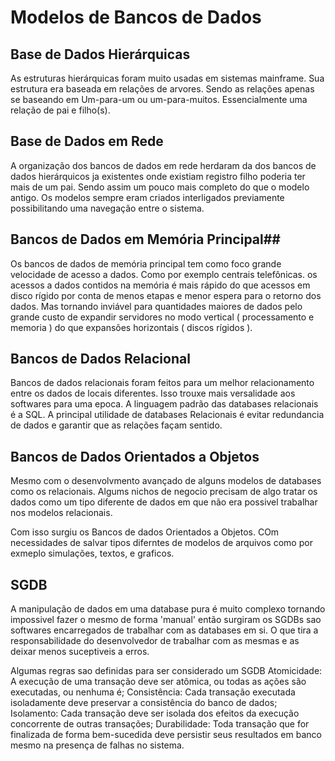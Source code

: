 # Modelos de Bancos de Dados #

## Base de Dados Hierárquicas ##
As estruturas hierárquicas foram muito usadas em sistemas mainframe. Sua estrutura era baseada em relações de arvores. Sendo as relações apenas se baseando em Um-para-um ou um-para-muitos. Essencialmente uma relação de pai e filho(s).

## Base de Dados em Rede ##
A organização dos bancos de dados em rede herdaram da dos bancos de dados hierárquicos ja existentes onde existiam registro filho poderia ter mais de um pai. Sendo assim um pouco mais completo do que o modelo antigo. Os modelos sempre eram criados interligados previamente possibilitando uma navegação entre o sistema.

## Bancos de Dados em Memória Principal##

Os bancos de dados de memória principal tem como foco grande velocidade de acesso a dados. Como por exemplo centrais telefônicas. os acessos a dados contidos na memória é mais rápido do que acessos em disco rígido por conta de menos etapas e menor espera para o retorno dos dados. Mas tornando inviável para quantidades maiores de dados pelo grande custo de expandir servidores no modo vertical ( processamento e memoria ) do que expansões horizontais ( discos rígidos ).

## Bancos de Dados Relacional ##
Bancos de dados relacionais foram feitos para um melhor relacionamento entre os dados de locais diferentes.
Isso trouxe mais versalidade aos softwares para uma epoca. A linguagem padrão das databases relacionais é a SQL.
A principal utilidade de databases Relacionais é evitar redundancia de dados e garantir que as relações façam sentido.

## Bancos de Dados Orientados a Objetos ##
Mesmo com o desenvolvmento avançado de alguns modelos de databases como os relacionais. Algums nichos de negocio precisam de algo tratar os dados como um tipo diferente de dados em que não era possivel trabalhar nos modelos relacionais.

Com isso surgiu os Bancos de dados Orientados a Objetos. COm necessidades de salvar tipos diferntes de modelos de arquivos como por exmeplo simulações, textos, e graficos.

## SGDB ##
A manipulação de dados em uma database pura é muito complexo tornando impossivel fazer o mesmo de forma 'manual' então surgiram os SGDBs sao softwares encarregados de trabalhar com as databases em si. O que tira a responsabilidade do desenvolvedor de trabalhar com as mesmas e as deixar menos suceptiveis a erros.

Algumas regras sao definidas para ser considerado um SGDB
Atomicidade: A execução de uma transação deve ser atômica, ou todas as ações são executadas, ou nenhuma é; 
Consistência: Cada transação executada isoladamente deve preservar a consistência do banco de dados; 
Isolamento: Cada transação deve ser isolada dos efeitos da execução concorrente de outras transações; 
Durabilidade: Toda transação que for finalizada de forma bem-sucedida deve persistir seus resultados em banco mesmo na presença de falhas no sistema.
